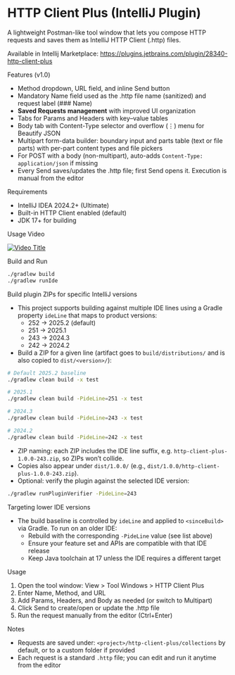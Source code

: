 # HTTP Client Plus (IntelliJ Plugin)

A lightweight Postman-like tool window that lets you compose HTTP requests and saves them as IntelliJ HTTP Client (.http) files.

Available in Intellij Marketplace: https://plugins.jetbrains.com/plugin/28340-http-client-plus

Features (v1.0)
- Method dropdown, URL field, and inline Send button
- Mandatory Name field used as the .http file name (sanitized) and request label (### Name)
- **Saved Requests management** with improved UI organization
- Tabs for Params and Headers with key–value tables
- Body tab with Content-Type selector and overflow (⋮) menu for Beautify JSON
- Multipart form-data builder: boundary input and parts table (text or file parts) with per-part content types and file pickers
- For POST with a body (non-multipart), auto-adds `Content-Type: application/json` if missing
- Every Send saves/updates the .http file; first Send opens it. Execution is manual from the editor

Requirements
- IntelliJ IDEA 2024.2+ (Ultimate)
- Built-in HTTP Client enabled (default)
- JDK 17+ for building

Usage Video

[![Video Title](https://img.youtube.com/vi/q7APwIfE7Og/hqdefault.jpg)](https://www.youtube.com/watch?v=q7APwIfE7Og)

Build and Run
```bash
./gradlew build
./gradlew runIde
```

Build plugin ZIPs for specific IntelliJ versions
- This project supports building against multiple IDE lines using a Gradle property `ideLine` that maps to product versions:
  - 252 → 2025.2 (default)
  - 251 → 2025.1
  - 243 → 2024.3
  - 242 → 2024.2
- Build a ZIP for a given line (artifact goes to `build/distributions/` and is also copied to `dist/<version>/`):
```bash
# Default 2025.2 baseline
./gradlew clean build -x test

# 2025.1
./gradlew clean build -PideLine=251 -x test

# 2024.3
./gradlew clean build -PideLine=243 -x test

# 2024.2
./gradlew clean build -PideLine=242 -x test

```
- ZIP naming: each ZIP includes the IDE line suffix, e.g. `http-client-plus-1.0.0-243.zip`, so ZIPs won’t collide.
- Copies also appear under `dist/1.0.0/` (e.g., `dist/1.0.0/http-client-plus-1.0.0-243.zip`).
- Optional: verify the plugin against the selected IDE version:
```bash
./gradlew runPluginVerifier -PideLine=243
```

Targeting lower IDE versions
- The build baseline is controlled by `ideLine` and applied to `<sinceBuild>` via Gradle. To run on an older IDE:
  - Rebuild with the corresponding `-PideLine` value (see list above)
  - Ensure your feature set and APIs are compatible with that IDE release
  - Keep Java toolchain at 17 unless the IDE requires a different target

Usage
1) Open the tool window: View > Tool Windows > HTTP Client Plus
2) Enter Name, Method, and URL
3) Add Params, Headers, and Body as needed (or switch to Multipart)
4) Click Send to create/open or update the .http file
5) Run the request manually from the editor (Ctrl+Enter)

Notes
- Requests are saved under: `<project>/http-client-plus/collections` by default, or to a custom folder if provided
- Each request is a standard `.http` file; you can edit and run it anytime from the editor


